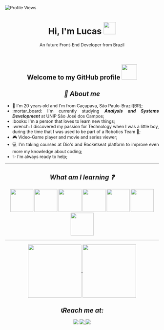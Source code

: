 <img src="https://komarev.com/ghpvc/?username=Schubert-lu&label=Profile%20views&color=218a45&style=flat" alt="Profile Views" />
<header>
  <h1 align="center"><strong>Hi, I'm Lucas</strong> <img src="https://user-images.githubusercontent.com/103296710/168450894-9b35b2af-c467-4ce0-b811-fef55926cf55.gif" width="40px"></h1>
  <p align="center">An future Front-End Developer from Brazil<p>
</header>

<body>
    <h2 align="center">Welcome to my GitHub profile <img src="https://user-images.githubusercontent.com/103296710/168143221-8c65d04c-eef2-4122-a280-2adca415b02a.gif" width="50px"</h2>
  <h2 align="center"> <strong><em> 📍 About me</em></strong></h2>
      <ul align="justify">
         <li> 🌱 I'm 20 years old and I'm from Caçapava, São Paulo-Brazil(BR);
         <li> :mortar_board: I'm currently studying <strong><em>Analysis and Systems Development</em></strong> at UNIP São José dos Campos;
         <li>  :books: I'm a person that loves to learn new things;
         <li>  :wrench: I discovered my passion for Technology when I was a little boy, during the time that I was used to be part of a Robotics Team 🤖;
         <li> 🎮 Video-Game player and movie and series viewer;
         <li> 💻 I'm taking courses at Dio's and Rocketseat platform to improve even more my knowledge about coding;
         <li> ✨ I'm always ready to help;
      </ul>
    <hr>

  <p>
  
  <H2 align="center"> <strong><em>What am I learning ❓</strong></em></h2>
    <div align="center">
      <img src="https://user-images.githubusercontent.com/103296710/168451795-7b036eb2-9c84-4798-bbf1-250bf8f41161.png" height="75px">
      <img src="https://user-images.githubusercontent.com/103296710/168451805-27310f98-62a1-4a61-ba53-986760c3ba00.png" height="75px">
      <img src="https://user-images.githubusercontent.com/103296710/168451833-7803e460-0dfd-4101-a4f8-f91aa03ea60b.png" height="75px">
      <img src="https://user-images.githubusercontent.com/103296710/168451891-18827f8b-700a-4887-a172-7d44cd504bf6.png" height="75px">
      <img src="https://user-images.githubusercontent.com/103296710/168453427-999ab88b-2698-4957-9e9a-12b6650d703e.png" height="75px">
      <img src="https://user-images.githubusercontent.com/103296710/168453326-0e329d32-f6d3-4fdc-851c-3db8889d9f14.png" height="75px">
      <img src="https://user-images.githubusercontent.com/103296710/168453384-98eda32a-4543-4586-966a-4cedf35036c1.jpg" height="75px">
    </div>
  </p>
  <hr>
  <div align="center">
    <a href="https://github.com/Schubert-lu/github-readme-stats">
      <img align="center" src="https://github-readme-stats.vercel.app/api?username=Schubert-lu&show_icons=true&theme=default" height="175px" />
    </a>
    <a href="https://github.com/anuraghazra/convoychat">
      <img align="center" src="https://github-readme-stats.vercel.app/api/top-langs/?username=Schubert-lu&layout=compact" height="175px">
    </a>
  </div>
  <H2 align="center"> <strong><em>📞Reach me at:</strong></em></h2>
  <div align="center"
    <a href="https://www.linkedin.com/in/lucasschubertgomes/"><img src="https://img.shields.io/badge/LinkedIn-0077B5?style=for-the-badge&logo=linkedin&logoColor=white"></a>
    <a href="mailto:lucas.gomes20123@gmail.com"> <img src="https://img.shields.io/badge/Gmail-D14836?style=for-the-badge&logo=gmail&logoColor=white">
    <a href="mailto:lucas.gomes_2012@hotmail.com"> <img src="https://img.shields.io/badge/Microsoft_Outlook-0078D4?style=for-the-badge&logo=microsoft-outlook&logoColor=white"></a>
  
 
</body>

